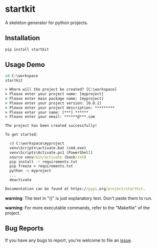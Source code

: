 # startkit

A skeleton generator for python projects.

## Installation

```cmd
pip install startkit
```

## Usage Demo

```cmd
cd C:\workspace
startkit

> Where will the project be created? [C:\workspace]
> Please enter your project name: [myproject]
> Please enter main package name: [myproject]
> Please enter your project version: [0.0.1]
> Please enter your project description: *********
> Please enter your name: [***] ******
> Please enter your email: ******@***.com

The project has been created successfully!

To get started:

  cd C:\workspace\myproject
  venv\Scripts\activate.bat (cmd.exe)
  venv\Scripts\Activate.ps1 (PowerShell)
  source venv/bin/activate (bash/zsh)
  pip install -r requirements.txt
  pip freeze > requirements.txt
  python -m myproject
  ...
  deactivate

Documentation can be found at https://pypi.org/project/startkit.
```

**warning**: The text in "()" is just explanatory text. Don't paste them to run.

**warning**: For more executable commands, refer to the "Makefile" of the project.

## Bug Reports

If you have any bugs to report, you're welcome to file an [issue](https://github.com/niemingzhao/startkit/issues).
